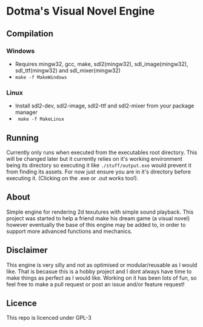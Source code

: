 # Dotma's Visual Novel Engine

## Compilation

### Windows
- Requires mingw32, gcc, make, sdl2(mingw32), sdl_image(mingw32), sdl_ttf(mingw32) and sdl_mixer(mingw32)
- `make -f MakeWindows`

### Linux
- Install sdl2-dev, sdl2-image, sdl2-ttf and sdl2-mixer from your package manager
- ` make -f MakeLinux`

## Running
Currently only runs when executed from the executables root directory. This will be changed later but it currently relies on it's working environment being its directory so executing it like `./stuff/output.exe` would prevent it from finding its assets.
For now just ensure you are in it's directory before executing it. (Clicking on the .exe or .out works too!).

## About
Simple engine for rendering 2d texutures with simple sound playback.
This project was started to help a friend make his dream game (a visual novel) however eventually the base of this engine may be added to, in order to support more advanced functions and mechanics.

## Disclaimer
This engine is very silly and not as optimised or modular/reusable as I would like.
That is becasue this is a hobby project and I dont always have time to make things as perfect as I would like.
Working on it has been lots of fun, so feel free to make a pull request or post an issue and/or feature request!

## Licence
This repo is licenced under GPL-3
